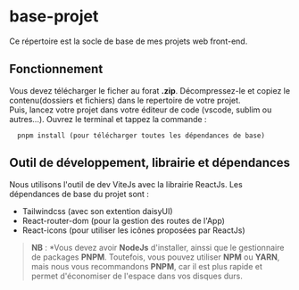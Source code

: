 # base-projet
Ce répertoire est la socle de base de mes projets web front-end.

## Fonctionnement
Vous devez télécharger le ficher au forat **.zip**. Décompressez-le et copiez le contenu(dossiers et fichiers) dans le repertoire de votre projet.  
Puis, lancez votre projet dans votre éditeur de code (vscode, sublim ou autres...). Ouvrez le terminal et tappez la commande :
```
  pnpm install (pour télécharger toutes les dépendances de base)
```

## Outil de développement, librairie et dépendances
Nous utilisons l'outil de dev ViteJs avec la librairie ReactJs. Les dépendances de base du projet sont : 
- Tailwindcss (avec son extention daisyUI)
- React-router-dom (pour la gestion des routes de l'App)
- React-icons (pour utiliser les icônes proposées par ReactJs)

> **NB** : *Vous devez avoir **NodeJs** d'installer, ainssi que le gestionnaire de packages **PNPM**. Toutefois, vous pouvez utiliser **NPM** ou **YARN**,
> mais nous vous recommandons **PNPM**, car il est plus rapide et permet d'économiser de l'espace dans vos disques durs.
